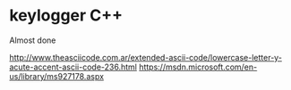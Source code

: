 # keylogger C++
Almost done

http://www.theasciicode.com.ar/extended-ascii-code/lowercase-letter-y-acute-accent-ascii-code-236.html
https://msdn.microsoft.com/en-us/library/ms927178.aspx